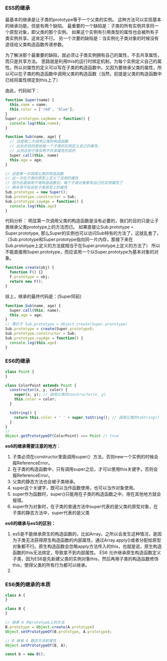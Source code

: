 ### ES5的继承

最基本的继承是让子类的prototype等于一个父类的实例。
这种方法可以实现基本的继承功能，但是有两个缺陷。
最重要的一个缺陷是：子类的所有实例共享同一个原型对象，即父类的那个实例。
如果这个实例有引用类型的属性也会被所有子类实例共享。这肯定不行。
另一个次要的缺陷是：当实例化子类对象的时候没有途径给父类构造函数传递参数。

为了解决那个最重要的缺陷，就必须让子类实例拥有自己的属性，不去共享属性，而只是共享方法。
思路就是利用this的运行时绑定机制，为每个实例定义自己的属性。所以对属性的定义可以写在子类的构造函数中。又因为要继承父类的属性，所以可以在子类的构造函数中调用父类的构造函数（当然，前提是父类的构造函数中已经将属性绑定到this上了）

由此，代码如下：

```javascript
function Super(name) {
  this.name = name;
  this.color = ['red', 'blue'];
}
Super.prototype.sayName = function() {
  console.log(this.name);
}

function Sub(name, age) {
  // 这是第二次调用父类的构造函数
  // 此处的目的是给每一个子类的实例定义自己的属性，
  // 从而达到子类实例不共享属性的目的
  Super.call(this, name)
  this.age = age;
}

// 这是第一次调用父类的构造函数
// 这一次在子类的原型上定义了没用的属性
// 因为后面调用子类构造函数后，每个子类对象都有自己的实例属性了
// 根本用不到这些子类原型上的属性
Sub.prototype = new Super();
Sub.prototype.constructor = Sub;
Sub.prototype.sayAge = function() {
  console.log(this.age)
}
```

代码分析：
明显第一次调用父类的构造函数是没有必要的，我们的目的只是让子类继承父类prototype上的方法而已。
如果直接让Sub.prototype = Super.prototype, 那么Super的实例也可以访问Sub特有的方法了，这就乱套了。（Sub.prototype和Super.prototype指向同一片内存，那接下来在Sub.prototype上定义的方法就相当于在Super.prototype上定义的方法了）
所以不能直接用Super.prototype，而应该用一个以Super.prototype为基本对象的对象。

```javascript
function create(obj) {
  function F() {}
  F.prototype = obj;
  return new F();
}
```

综上，继承的最终代码是：(Super同前)

```javascript
function Sub(name, age) {
  Super.call(this, name);
  this.age = age;
}
// 等价于 Sub.prototype = Object.create(Super.prototype)
Sub.prototype = create(Super.prototype);
Sub.prototype.constructor = Sub;
Sub.prototype.sayAge = function() {
  console.log(this.age)
}
```

### ES6的继承

```javascript
class Point {
}

class ColorPoint extends Point {
  constructor(x, y, color) {
    super(x, y); // 调用父类的constructor(x, y)
    this.color = color;
  }

  toString() {
    return this.color + ' ' + super.toString(); // 调用父类的toString()
  }
}
//
Object.getPrototypeOf(ColorPoint) === Point // true
```

**es6的继承需要注意的地方**：

1. 子类必须在constructor里面调用super(）方法，否则new一个实例的时候会报ReferenceError。
2. 在子类的构造函数中，只有调用super之后，才可以使用this关键字，否则会报ReferenceError。
3. 父类的静态方法也会被子类继承。
4. super这个关键字，既可以当作函数使用，也可以当作对象使用。
5. super作为函数时，super()只能用在子类的构造函数之中，用在其他地方就会报错。
6. super作为对象时，在子类的普通方法中super代表的是父类的原型对象，在子类的静态方法中，super代表的是父类

**es6的继承与es5的区别：**

1. es5是不能继承原生的构造函数的，比如Array。之所以会发生这种情况，是因为子类无法获得原生构造函数的内部属性，通过Array.apply()或者分配给原型对象都不行。原生构造函数会忽略apply方法传入的this，也就是说，原生构造函数的this无法绑定，导致拿不到内部属性。
   ES6 允许继承原生构造函数定义子类，因为ES6是先新建父类的实例对象this，然后再用子类的构造函数修饰this，使得父类的所有行为都可以继承。
2. 



### ES6类的继承的本质

```javascript
class A {
}

class B {
}

// 继承 A 的prototype上的方法
B.prototype = Object.create(A.prototype)
Object.setPrototypeOf(B.prototype, A.prototype);

// B 继承 A 静态方法和属性
Object.setPrototypeOf(B, A);

const b = new B();
```